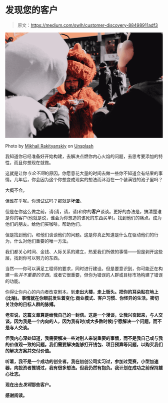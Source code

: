 # 发现您的客户

> 原文：<https://medium.com/swlh/customer-discovery-88498911adf3>

![](img/cf63ec403674925966dd9fd55a327c9d.png)

Photo by [Mikhail Rakityanskiy](https://unsplash.com/@mrakityanskiy?utm_source=unsplash&utm_medium=referral&utm_content=creditCopyText) on [Unsplash](https://unsplash.com/search/photos/bills?utm_source=unsplash&utm_medium=referral&utm_content=creditCopyText)

我知道你已经准备好开始构建，去解决点燃你内心火焰的问题，去思考要添加的特性，而且你想现在就做。

这就是让你*与众不同*的原因。你愿意花大量的时间去做一些你不知道会有结果的事情。几年后，你会因为这个你想变成现实的想法而沐浴在一个装满钱的池子里吗？

大概不会。

但谁在乎呢。你想试试吗？那就是**坏蛋**。

但是在你这么做之前，请(请，请，请)和你的**客户**谈谈。更好的办法是，搞清楚谁是你的客户(也就是说，谁会为你想造的该死的东西买单)。找到他们的痛点。成为他们的朋友。给他们买咖啡。帮助他们。

但是找到他们，和他们谈谈他们的问题。这是你真正知道是什么在驱动他们的行为，什么对他们重要的唯一方法。

我们都关心时间、金钱、人际关系的建立，热爱我们所做的事情——但是剥开这些层，找到你可以努力的东西。

当然——你可以满足工程师的要求，同时进行建设。但是要意识到，你可能正在构建一些*并不重要的东西*。或者它很重要，但你为错误的人群或目标市场构建了错误的功能。

你得让你内心的内向者改变剧本。到**走出大楼，走上街头。把你的耳朵贴在地上(比喻)。事情就在你眼前发生着变化:商业模式、客户习惯、你怪异的生活。密切关注你的目标人群的脉搏。**

**老实说，这篇文章算是给我自己的一封信。这是一个漫谈，让我兴奋起来，与人交谈。因为我是一个内向的人，因为我有时(或大多数时候)宁愿解决一个问题，而不是与人交谈。**

**但我内心深处知道，我需要解决一些对别人来说重要的事情，而不是我自己或与我的价值观一致的问题。我们需要解决能够打开钱包、项目预算等问题，以购买我们的解决方案并交付价值。**

**听着，我不是一个成功的创业者。我在初创公司实习过，参加过竞赛，小型加速器，向投资者推销过，我有很多想法。但我仍然有抱负。我计划在成功之前保持雄心壮志。**

**现在出去*发现*那些客户。**

**感谢阅读。**